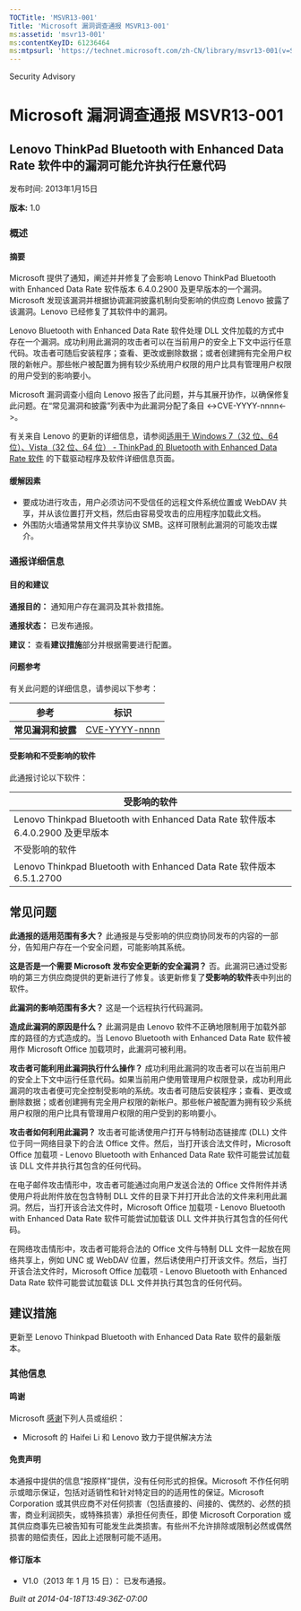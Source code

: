 ```yaml
---
TOCTitle: 'MSVR13-001'
Title: 'Microsoft 漏洞调查通报 MSVR13-001'
ms:assetid: 'msvr13-001'
ms:contentKeyID: 61236464
ms:mtpsurl: 'https://technet.microsoft.com/zh-CN/library/msvr13-001(v=Security.10)'
---
```


Security Advisory

Microsoft 漏洞调查通报 MSVR13-001
=================================

Lenovo ThinkPad Bluetooth with Enhanced Data Rate 软件中的漏洞可能允许执行任意代码
----------------------------------------------------------------------------------

发布时间: 2013年1月15日

**版本:** 1.0

### 概述

#### 摘要

Microsoft 提供了通知，阐述并并修复了会影响 Lenovo ThinkPad Bluetooth with Enhanced Data Rate 软件版本 6.4.0.2900 及更早版本的一个漏洞。Microsoft 发现该漏洞并根据协调漏洞披露机制向受影响的供应商 Lenovo 披露了该漏洞。Lenovo 已经修复了其软件中的漏洞。

Lenovo Bluetooth with Enhanced Data Rate 软件处理 DLL 文件加载的方式中存在一个漏洞。成功利用此漏洞的攻击者可以在当前用户的安全上下文中运行任意代码。攻击者可随后安装程序；查看、更改或删除数据；或者创建拥有完全用户权限的新帐户。那些帐户被配置为拥有较少系统用户权限的用户比具有管理用户权限的用户受到的影响要小。

Microsoft 漏洞调查小组向 Lenovo 报告了此问题，并与其展开协作，以确保修复此问题。在“常见漏洞和披露”列表中为此漏洞分配了条目 &lt;-&gt;CVE-YYYY-nnnn&lt;-&gt;。

有关来自 Lenovo 的更新的详细信息，请参阅[适用于 Windows 7（32 位、64 位）、Vista（32 位、64 位） - ThinkPad 的 Bluetooth with Enhanced Data Rate 软件](http://support.lenovo.com/en_us/downloads/detail.page?docid=ds029104) 的下载驱动程序及软件详细信息页面。

#### 缓解因素

-   要成功进行攻击，用户必须访问不受信任的远程文件系统位置或 WebDAV 共享，并从该位置打开文档，然后由容易受攻击的应用程序加载此文档。
-   外围防火墙通常禁用文件共享协议 SMB。这样可限制此漏洞的可能攻击媒介。

### 通报详细信息

#### 目的和建议

**通报目的：** 通知用户存在漏洞及其补救措施。

**通报状态：** 已发布通报。

**建议：** 查看**建议措施**部分并根据需要进行配置。

#### 问题参考

有关此问题的详细信息，请参阅以下参考：

| 参考               | 标识                                                                             |
|--------------------|----------------------------------------------------------------------------------|
| **常见漏洞和披露** | [CVE-YYYY-nnnn](http://www.cve.mitre.org/cgi-bin/cvename.cgi?name=cve-yyyy-nnnn) |

#### 受影响和不受影响的软件

此通报讨论以下软件：

| 受影响的软件                                                                     |
|----------------------------------------------------------------------------------|
| Lenovo Thinkpad Bluetooth with Enhanced Data Rate 软件版本 6.4.0.2900 及更早版本 |
| 不受影响的软件                                                                   |
| Lenovo Thinkpad Bluetooth with Enhanced Data Rate 软件版本 6.5.1.2700            |

常见问题
--------

<span></span>
**此通报的适用范围有多大？**
此通报是与受影响的供应商协同发布的内容的一部分，告知用户存在一个安全问题，可能影响其系统。

**这是否是一个需要 Microsoft 发布安全更新的安全漏洞？**
否。此漏洞已通过受影响的第三方供应商提供的更新进行了修复。该更新修复了**受影响的软件**表中列出的软件。

**此漏洞的影响范围有多大？**
这是一个远程执行代码漏洞。

**造成此漏洞的原因是什么？**
此漏洞是由 Lenovo 软件不正确地限制用于加载外部库的路径的方式造成的。当 Lenovo Bluetooth with Enhanced Data Rate 软件被用作 Microsoft Office 加载项时，此漏洞可被利用。

**攻击者可能利用此漏洞执行什么操作？**
成功利用此漏洞的攻击者可以在当前用户的安全上下文中运行任意代码。如果当前用户使用管理用户权限登录，成功利用此漏洞的攻击者便可完全控制受影响的系统。攻击者可随后安装程序；查看、更改或删除数据；或者创建拥有完全用户权限的新帐户。那些帐户被配置为拥有较少系统用户权限的用户比具有管理用户权限的用户受到的影响要小。

**攻击者如何利用此漏洞？**
攻击者可能诱使用户打开与特制动态链接库 (DLL) 文件位于同一网络目录下的合法 Office 文件。然后，当打开该合法文件时，Microsoft Office 加载项 - Lenovo Bluetooth with Enhanced Data Rate 软件可能尝试加载该 DLL 文件并执行其包含的任何代码。

在电子邮件攻击情形中，攻击者可能通过向用户发送合法的 Office 文件附件并诱使用户将此附件放在包含特制 DLL 文件的目录下并打开此合法的文件来利用此漏洞。然后，当打开该合法文件时，Microsoft Office 加载项 - Lenovo Bluetooth with Enhanced Data Rate 软件可能尝试加载该 DLL 文件并执行其包含的任何代码。

在网络攻击情形中，攻击者可能将合法的 Office 文件与特制 DLL 文件一起放在网络共享上，例如 UNC 或 WebDAV 位置，然后诱使用户打开该文件。然后，当打开该合法文件时，Microsoft Office 加载项 - Lenovo Bluetooth with Enhanced Data Rate 软件可能尝试加载该 DLL 文件并执行其包含的任何代码。

建议措施
--------

<span></span>
更新至 Lenovo Thinkpad Bluetooth with Enhanced Data Rate 软件的最新版本。

### 其他信息

#### 鸣谢

Microsoft [感谢](http://go.microsoft.com/fwlink/?linkid=21127)下列人员或组织：

-   Microsoft 的 Haifei Li 和 Lenovo 致力于提供解决方法

#### 免责声明

本通报中提供的信息“按原样”提供，没有任何形式的担保。Microsoft 不作任何明示或暗示保证，包括对适销性和针对特定目的的适用性的保证。Microsoft Corporation 或其供应商不对任何损害（包括直接的、间接的、偶然的、必然的损害，商业利润损失，或特殊损害）承担任何责任，即使 Microsoft Corporation 或其供应商事先已被告知有可能发生此类损害。有些州不允许排除或限制必然或偶然损害的赔偿责任，因此上述限制可能不适用。

#### 修订版本

-   V1.0（2013 年 1 月 15 日）： 已发布通报。

*Built at 2014-04-18T13:49:36Z-07:00*
